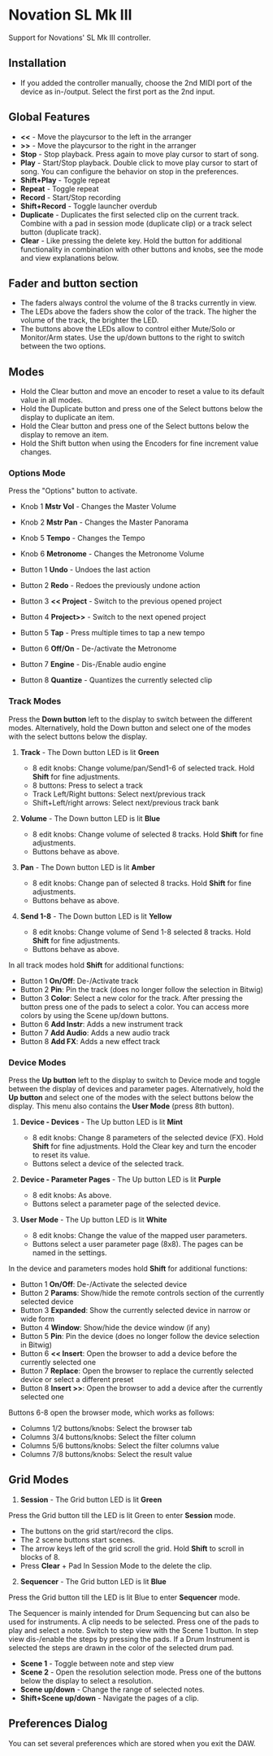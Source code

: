 # Novation SL Mk III

Support for Novations' SL Mk III controller.

## Installation

* If you added the controller manually, choose the 2nd MIDI port of the device as in-/output. Select the first port as the 2nd input.

## Global Features

* **<<** - Move the playcursor to the left in the arranger
* **>>** - Move the playcursor to the right in the arranger
* **Stop** - Stop playback. Press again to move play cursor to start of song.
* **Play** - Start/Stop playback. Double click to move play cursor to start of song. You can configure the behavior on stop in the preferences.
* **Shift+Play** - Toggle repeat
* **Repeat** - Toggle repeat
* **Record** - Start/Stop recording
* **Shift+Record** - Toggle launcher overdub
* **Duplicate** - Duplicates the first selected clip on the current track. Combine with a pad in session mode (duplicate clip) or a track select button (duplicate track).
* **Clear** - Like pressing the delete key. Hold the button for additional functionality in combination with other buttons and knobs, see the mode and view explanations below.

## Fader and button section

* The faders always control the volume of the 8 tracks currently in view.
* The LEDs above the faders show the color of the track. The higher the volume of the track, the brighter the LED.
* The buttons above the LEDs allow to control either Mute/Solo or Monitor/Arm states. Use the up/down buttons to the right to switch between the two options.

## Modes

* Hold the Clear button and move an encoder to reset a value to its default value in all modes.
* Hold the Duplicate button and press one of the Select buttons below the display to duplicate an item.
* Hold the Clear button and press one of the Select buttons below the display to remove an item.
* Hold the Shift button when using the Encoders for fine increment value changes.

### Options Mode

Press the "Options" button to activate.

* Knob 1 **Mstr Vol** - Changes the Master Volume
* Knob 2 **Mstr Pan** - Changes the Master Panorama
* Knob 5 **Tempo** - Changes the Tempo
* Knob 6 **Metronome** - Changes the Metronome Volume

* Button 1 **Undo** - Undoes the last action
* Button 2 **Redo** - Redoes the previously undone action
* Button 3 **<< Project** - Switch to the previous opened project
* Button 4 **Project>>** - Switch to the next opened project
* Button 5 **Tap** - Press multiple times to tap a new tempo
* Button 6 **Off/On** - De-/activate the Metronome
* Button 7 **Engine** - Dis-/Enable audio engine
* Button 8 **Quantize** - Quantizes the currently selected clip

### Track Modes

Press the **Down button** left to the display to switch between the different modes. Alternatively, hold the Down button and select one of the modes with the select buttons below the display.

1. **Track** - The Down button LED is lit **Green**
    * 8 edit knobs: Change volume/pan/Send1-6 of selected track. Hold **Shift** for fine adjustments.
    * 8 buttons: Press to select a track
    * Track Left/Right buttons: Select next/previous track
    * Shift+Left/right arrows: Select next/previous track bank

2. **Volume** - The Down button LED is lit **Blue**
    * 8 edit knobs: Change volume of selected 8 tracks. Hold **Shift** for fine adjustments.
    * Buttons behave as above.

3. **Pan** - The Down button LED is lit **Amber**
    * 8 edit knobs: Change pan of selected 8 tracks. Hold **Shift** for fine adjustments.
    * Buttons behave as above.

4. **Send 1-8** - The Down button LED is lit **Yellow**
    * 8 edit knobs: Change volume of Send 1-8 selected 8 tracks. Hold **Shift** for fine adjustments.
    * Buttons behave as above.

In all track modes hold **Shift** for additional functions:
* Button 1 **On/Off**: De-/Activate track
* Button 2 **Pin**: Pin the track (does no longer follow the selection in Bitwig)
* Button 3 **Color**: Select a new color for the track. After pressing the button press one of the pads to select a color. You can access more colors by using the Scene up/down buttons.
* Button 6 **Add Instr**: Adds a new instrument track
* Button 7 **Add Audio**: Adds a new audio track
* Button 8 **Add FX**: Adds a new effect track

### Device Modes

Press the **Up button** left to the display to switch to Device mode and toggle between the display of devices and parameter pages.
Alternatively, hold the **Up button** and select one of the modes with the select buttons below the display. This menu also contains the **User Mode** (press 8th button).

1. **Device - Devices** - The Up button LED is lit **Mint**
    * 8 edit knobs: Change 8 parameters of the selected device (FX). Hold **Shift** for fine adjustments. Hold the Clear key and turn the encoder to reset its value.
    * Buttons select a device of the selected track.

2. **Device - Parameter Pages** - The Up button LED is lit **Purple**
    * 8 edit knobs: As above.
    * Buttons select a parameter page of the selected device.

3. **User Mode** - The Up button LED is lit **White**
    * 8 edit knobs: Change the value of the mapped user parameters.
    * Buttons select a user parameter page (8x8). The pages can be named in the settings.

In the device and parameters modes hold **Shift** for additional functions:

* Button 1 **On/Off**: De-/Activate the selected device
* Button 2 **Params**: Show/hide the remote controls section of the currently selected device
* Button 3 **Expanded**: Show the currently selected device in narrow or wide form
* Button 4 **Window**: Show/hide the device window (if any)
* Button 5 **Pin**: Pin the device (does no longer follow the device selection in Bitwig)
* Button 6 **<< Insert**: Open the browser to add a device before the currently selected one
* Button 7 **Replace**: Open the browser to replace the currently selected device or select a different preset
* Button 8 **Insert >>**: Open the browser to add a device after the currently selected one

Buttons 6-8 open the browser mode, which works as follows:

* Columns 1/2 buttons/knobs: Select the browser tab
* Columns 3/4 buttons/knobs: Select the filter column
* Columns 5/6 buttons/knobs: Select the filter columns value
* Columns 7/8 buttons/knobs: Select the result value

## Grid Modes

1. **Session** - The Grid button LED is lit **Green**

Press the Grid button till the LED is lit Green to enter **Session** mode.

* The buttons on the grid start/record the clips.
* The 2 scene buttons start scenes.
* The arrow keys left of the grid scroll the grid. Hold **Shift** to scroll in blocks of 8.
* Press **Clear** + Pad In Session Mode to the delete the clip.

2. **Sequencer** - The Grid button LED is lit **Blue**

Press the Grid button till the LED is lit Blue to enter **Sequencer** mode.

The Sequencer is mainly intended for Drum Sequencing but can also be used for instruments.
A clip needs to be selected.
Press one of the pads to play and select a note. Switch to step view with the Scene 1 button.
In step view dis-/enable the steps by pressing the pads. If a Drum Instrument is selected the steps 
are drawn in the color of the selected drum pad.

* **Scene 1** - Toggle between note and step view
* **Scene 2** - Open the resolution selection mode. Press one of the buttons below the display to select a resolution.
* **Scene up/down** - Change the range of selected notes.
* **Shift+Scene up/down** - Navigate the pages of a clip.

## Preferences Dialog

You can set several preferences which are stored when you exit the DAW.

<div style="page-break-after: always; visibility: hidden"> 
\pagebreak 
</div>
